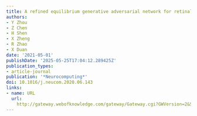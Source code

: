 ```yaml
---
title: A refined equilibrium generative adversarial network for retinal vessel segmentation
authors:
- Y Zhou
- Z Chen
- H Shen
- X Zheng
- R Zhao
- X Duan
date: '2021-05-01'
publishDate: '2025-05-25T17:04:12.289425Z'
publication_types:
- article-journal
publication: '*Neurocomputing*'
doi: 10.1016/j.neucom.2020.06.143
links:
- name: URL
  url: 
    http://gateway.webofknowledge.com/gateway/Gateway.cgi?GWVersion=2&SrcApp=PARTNER_APP&SrcAuth=LinksAMR&KeyUT=WOS:000634377200011&DestLinkType=FullRecord&DestApp=ALL_WOS&UsrCustomerID=f41074198c063036414efcbc916f8956
---
```

